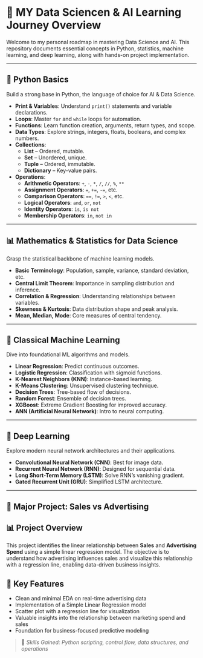# 🧠 MY Data Sciencen & AI Learning Journey Overview

Welcome to my personal roadmap in mastering Data Science and AI. This repository documents essential concepts in Python, statistics, machine learning, and deep learning, along with hands-on project implementation.

--- 

## 📌 Python Basics

Build a strong base in Python, the language of choice for AI & Data Science.

- **Print & Variables**: Understand `print()` statements and variable declarations.
- **Loops**: Master `for` and `while` loops for automation.
- **Functions**: Learn function creation, arguments, return types, and scope.
- **Data Types**: Explore strings, integers, floats, booleans, and complex numbers.
- **Collections**:
  - **List** – Ordered, mutable.
  - **Set** – Unordered, unique.
  - **Tuple** – Ordered, immutable.
  - **Dictionary** – Key-value pairs.
- **Operations**:
  - **Arithmetic Operators**: `+`, `-`, `*`, `/`, `//`, `%`, `**`
  - **Assignment Operators**: `=`, `+=`, `-=`, etc.
  - **Comparison Operators**: `==`, `!=`, `>`, `<`, etc.
  - **Logical Operators**: `and`, `or`, `not`
  - **Identity Operators**: `is`, `is not`
  - **Membership Operators**: `in`, `not in`

---

## 📊 Mathematics & Statistics for Data Science

Grasp the statistical backbone of machine learning models.

- **Basic Terminology**: Population, sample, variance, standard deviation, etc.
- **Central Limit Theorem**: Importance in sampling distribution and inference.
- **Correlation & Regression**: Understanding relationships between variables.
- **Skewness & Kurtosis**: Data distribution shape and peak analysis.
- **Mean, Median, Mode**: Core measures of central tendency.

---

## 🤖 Classical Machine Learning

Dive into foundational ML algorithms and models.

- **Linear Regression**: Predict continuous outcomes.
- **Logistic Regression**: Classification with sigmoid functions.
- **K-Nearest Neighbors (KNN)**: Instance-based learning.
- **K-Means Clustering**: Unsupervised clustering technique.
- **Decision Trees**: Tree-based flow of decisions.
- **Random Forest**: Ensemble of decision trees.
- **XGBoost**: Extreme Gradient Boosting for improved accuracy.
- **ANN (Artificial Neural Network)**: Intro to neural computing.

---

## 🧠 Deep Learning

Explore modern neural network architectures and their applications.

- **Convolutional Neural Network (CNN)**: Best for image data.
- **Recurrent Neural Network (RNN)**: Designed for sequential data.
- **Long Short-Term Memory (LSTM)**: Solve RNN’s vanishing gradient.
- **Gated Recurrent Unit (GRU)**: Simplified LSTM architecture.

---

## 🚀 Major Project: Sales vs Advertising

## 📊 Project Overview

This project identifies the linear relationship between **Sales** and **Advertising Spend** using a simple linear regression model. The objective is to understand how advertising influences sales and visualize this relationship with a regression line, enabling data-driven business insights.

## 🔑 Key Features

- Clean and minimal EDA on real-time advertising data  
- Implementation of a Simple Linear Regression model  
- Scatter plot with a regression line for visualization  
- Valuable insights into the relationship between marketing spend and sales  
- Foundation for business-focused predictive modeling

> 📌 *Skills Gained: Python scripting, control flow, data structures, and operations*




